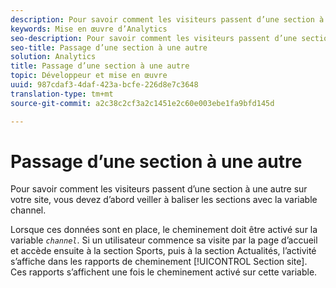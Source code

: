 ```yaml
---
description: Pour savoir comment les visiteurs passent d’une section à une autre sur votre site, vous devez d’abord veiller à baliser les sections avec la variable channel.
keywords: Mise en œuvre d’Analytics
seo-description: Pour savoir comment les visiteurs passent d’une section à une autre sur votre site, vous devez d’abord veiller à baliser les sections avec la variable channel.
seo-title: Passage d’une section à une autre
solution: Analytics
title: Passage d’une section à une autre
topic: Développeur et mise en œuvre
uuid: 987cdaf3-4daf-423a-bcfe-226d8e7c3648
translation-type: tm+mt
source-git-commit: a2c38c2cf3a2c1451e2c60e003ebe1fa9bfd145d

---
```



# Passage d’une section à une autre

Pour savoir comment les visiteurs passent d’une section à une autre sur votre site, vous devez d’abord veiller à baliser les sections avec la variable channel.

Lorsque ces données sont en place, le cheminement doit être activé sur la variable *`channel`*. Si un utilisateur commence sa visite par la page d’accueil et accède ensuite à la section Sports, puis à la section Actualités, l’activité s’affiche dans les rapports de cheminement [!UICONTROL Section site]. Ces rapports s’affichent une fois le cheminement activé sur cette variable.
